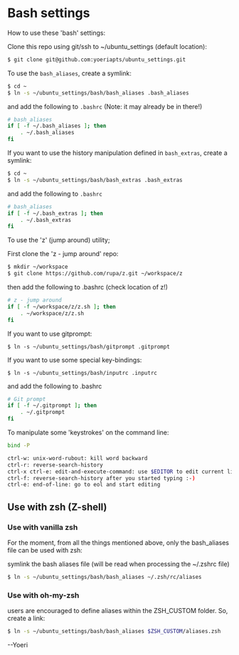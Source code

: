 # Bash settings

How to use these 'bash' settings:

Clone this repo using git/ssh to ~/ubuntu_settings (default location):
```bash
$ git clone git@github.com:yoeriapts/ubuntu_settings.git
```

To use the `bash_aliases`, create a symlink:

```bash
$ cd ~
$ ln -s ~/ubuntu_settings/bash/bash_aliases .bash_aliases
```
and add the following to `.bashrc` (Note: it may already be in there!)
```bash
# bash_aliases
if [ -f ~/.bash_aliases ]; then
    . ~/.bash_aliases
fi
```

If you want to use the history manipulation defined in `bash_extras`, create a symlink:
```bash
$ cd ~
$ ln -s ~/ubuntu_settings/bash/bash_extras .bash_extras
```
and add the following to `.bashrc` 
```bash
# bash_aliases
if [ -f ~/.bash_extras ]; then
    . ~/.bash_extras
fi
```
To use the 'z' (jump around) utility;

First clone the 'z - jump around' repo:
```bash
$ mkdir ~/workspace
$ git clone https://github.com/rupa/z.git ~/workspace/z
```

then add the following to .bashrc (check location of z!)

```bash
# z - jump around
if [ -f ~/workspace/z/z.sh ]; then
    . ~/workspace/z/z.sh
fi
```

If you want to use gitprompt:
```shell
$ ln -s ~/ubuntu_settings/bash/gitprompt .gitprompt
```
If you want to use some special key-bindings:
```shell
$ ln -s ~/ubuntu_settings/bash/inputrc .inputrc
```
and add the following to .bashrc
```bash
# Git prompt
if [ -f ~/.gitprompt ]; then
    . ~/.gitprompt
fi
```

To manipulate some 'keystrokes' on the command line:

```bash
bind -P

ctrl-w: unix-word-rubout: kill word backward
ctrl-r: reverse-search-history
ctrl-x ctrl-e: edit-and-execute-command: use $EDITOR to edit current line
ctrl-f: reverse-search-history after you started typing :-)
ctrl-e: end-of-line: go to eol and start editing
```

## Use with zsh (Z-shell)

### Use with vanilla zsh

For the moment, from all the things mentioned above, only the bash_aliases file can be used with zsh:

symlink the bash aliases file (will be read when processing the ~/.zshrc file)
```bash
$ ln -s ~/ubuntu_settings/bash/bash_aliases ~/.zsh/rc/aliases
```

### Use with oh-my-zsh

users are encouraged to define aliases within the ZSH_CUSTOM folder. So, create a link:
```bash
$ ln -s ~/ubuntu_settings/bash/bash_aliases $ZSH_CUSTOM/aliases.zsh
```

--Yoeri

